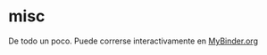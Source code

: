 # misc
De todo un poco.
Puede correrse interactivamente en [MyBinder.org](https://mybinder.org/v2/gh/mcasl/misc/master?urlpath=https%3A%2F%2Fgithub.com%2Fmcasl%2Fmisc%2Fblob%2Fmaster%2FMontecarlo_Proyectos.ipynb#)
